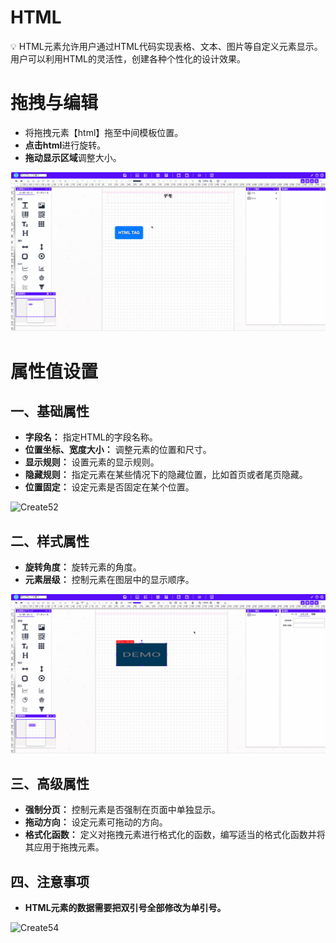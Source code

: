 # HTML

<aside>
💡 HTML元素允许用户通过HTML代码实现表格、文本、图片等自定义元素显示。用户可以利用HTML的灵活性，创建各种个性化的设计效果。
</aside>

# **拖拽与编辑**

- 将拖拽元素【html】拖至中间模板位置。
- **点击html**进行旋转。
- **拖动显示区域**调整大小。

![Create51](../_images/zh-cn/Create51.gif)

# 属性值设置

## 一、基础属性

- **字段名：** 指定HTML的字段名称。
- **位置坐标、宽度大小：** 调整元素的位置和尺寸。
- **显示规则：** 设置元素的显示规则。
- **隐藏规则：** 指定元素在某些情况下的隐藏位置，比如首页或者尾页隐藏。
- **位置固定：** 设定元素是否固定在某个位置。

![Create52](../_images/zh-cn/Create52.gif)

## 二、样式属性

- **旋转角度：** 旋转元素的角度。
- **元素层级：** 控制元素在图层中的显示顺序。

![Create53](../_images/zh-cn/Create53.gif)

## 三、高级属性

- **强制分页：** 控制元素是否强制在页面中单独显示。
- **拖动方向：** 设定元素可拖动的方向。
- **格式化函数：** 定义对拖拽元素进行格式化的函数，编写适当的格式化函数并将其应用于拖拽元素。

## 四、注意事项

- **HTML元素的数据需要把双引号全部修改为单引号。**

![Create54](../_images/zh-cn/Create54.gif)